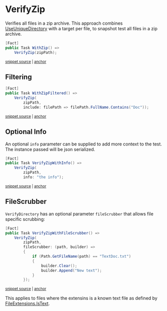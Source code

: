 <!--
GENERATED FILE - DO NOT EDIT
This file was generated by [MarkdownSnippets](https://github.com/SimonCropp/MarkdownSnippets).
Source File: /docs/mdsource/verify-zip.source.md
To change this file edit the source file and then run MarkdownSnippets.
-->

# VerifyZip

Verifies all files in a zip archive. This approach combines [UseUniqueDirectory](/docs/naming.md#useuniquedirectory) with a target per file, to snapshot test all files in a zip archive.

<!-- snippet: VerifyZipXunit -->
<a id='snippet-VerifyZipXunit'></a>
```cs
[Fact]
public Task WithZip() =>
    VerifyZip(zipPath);
```
<sup><a href='/src/Verify.Xunit.Tests/Tests.cs#L151-L157' title='Snippet source file'>snippet source</a> | <a href='#snippet-VerifyZipXunit' title='Start of snippet'>anchor</a></sup>
<!-- endSnippet -->


## Filtering

<!-- snippet: VerifyZipFilterXunit -->
<a id='snippet-VerifyZipFilterXunit'></a>
```cs
[Fact]
public Task WithZipFiltered() =>
    VerifyZip(
        zipPath,
        include: filePath => filePath.FullName.Contains("Doc"));
```
<sup><a href='/src/Verify.Xunit.Tests/Tests.cs#L186-L194' title='Snippet source file'>snippet source</a> | <a href='#snippet-VerifyZipFilterXunit' title='Start of snippet'>anchor</a></sup>
<!-- endSnippet -->


## Optional Info

An optional `info` parameter can be supplied to add more context to the test. The instance passed will be json serialized.

<!-- snippet: VerifyZipWithInfo -->
<a id='snippet-VerifyZipWithInfo'></a>
```cs
[Fact]
public Task VerifyZipWithInfo() =>
    VerifyZip(
        zipPath,
        info: "the info");
```
<sup><a href='/src/Verify.Xunit.Tests/Tests.cs#L159-L167' title='Snippet source file'>snippet source</a> | <a href='#snippet-VerifyZipWithInfo' title='Start of snippet'>anchor</a></sup>
<!-- endSnippet -->


## FileScrubber

`VerifyDirectory` has an optional parameter `fileScrubber` that allows file specific scrubbing:

<!-- snippet: VerifyZipWithFileScrubber -->
<a id='snippet-VerifyZipWithFileScrubber'></a>
```cs
[Fact]
public Task VerifyZipWithFileScrubber() =>
    VerifyZip(
        zipPath,
        fileScrubber: (path, builder) =>
        {
            if (Path.GetFileName(path) == "TextDoc.txt")
            {
                builder.Clear();
                builder.Append("New text");
            }
        });
```
<sup><a href='/src/Verify.Xunit.Tests/Tests.cs#L169-L184' title='Snippet source file'>snippet source</a> | <a href='#snippet-VerifyZipWithFileScrubber' title='Start of snippet'>anchor</a></sup>
<!-- endSnippet -->

This applies to files where the extensins is a known text file as defined by [FileExtensions.IsText](https://github.com/VerifyTests/EmptyFiles#istext).
